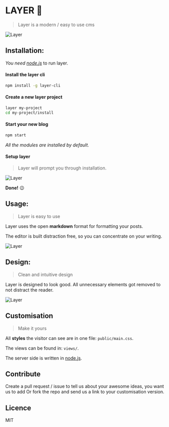 # LAYER 💚
 > Layer is a modern / easy to use cms

![Layer](http://i.imgur.com/JqssJ17.gif)

## Installation:
_You need [node.js](http://nodejs.org)_ to run layer.

#### Install the layer cli
```bash
npm install -g layer-cli
```
#### Create a new layer project
```bash
layer my-project
cd my-project/install
```
#### Start your new blog
```bash
npm start
```
_All the modules are installed by default._
#### Setup layer
 > Layer will prompt you through installation.

![Layer](http://i.imgur.com/JUJV4qT.png)

**Done!** 😉
## Usage:
> Layer is easy to use

Layer uses the open __markdown__ format for formatting your posts.

The editor is built distraction free, so you can concentrate on your writing.

![Layer](http://i.imgur.com/fIdkss1.png)

## Design:
> Clean and intuitive design

Layer is designed to look good. All unnecessary elements got removed to not distract the reader.

![Layer](http://i.imgur.com/NeydP1b.png)

## Customisation
> Make it yours

All **styles** the visitor can see are in one file: `public/main.css`.

The views can be found in: `views/`.

The server side is written in [node.js](http://nodejs.org).

## Contribute
Create a pull request / issue to tell us about your awesome ideas, you want us to add Or fork the repo and send us a link to your customisation version.

## Licence
MIT
